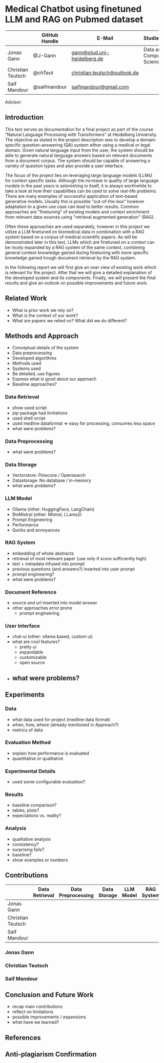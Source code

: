 # Medical Chatbot using finetuned LLM and RAG on Pubmed dataset

|                   | GitHub Handle | E-Mail                       | Studienfach               | Matrikelnummer |
| ----------------- | ------------- | ---------------------------- | ------------------------- | -------------- |
| Jonas Gann        | @J-Gann       | gann@stud.uni-heidelberg.de  | Data and Computer Science | 3367576        |
| Christian Teutsch | @chTeut       | christian.teutsch@outlook.de |                           |                |
| Saif Mandour      | @saifmandour  | saifmandour@gmail.com        |                           |                |

Advisor:

## Introduction

This text serves as documentation for a final project as part of the course "Natural Language Processing with Transformers" at Heidelberg University.
The objective as stated in the project description was to develop a domain-specific question-answering (QA) system either using a medical or legal domain. Given natural language input from the user, the system should be able to generate natural language answers based on relevant documents from a document corpus. The system should be capable of answering a variety of question types and also provide a user interface.

The focus of the project lies on leveraging large language models (LLMs) for context specific tasks. Although the increase in quality of large language models in the past years is astonishing in itself, it is always worthwhile to take a look at how their capabilities can be used to solve real-life problems. There are many examples of successful application of text-based generative models. Usually this is possible "out-of-the-box" however adaptation to a given use case can lead to better results. Common approaches are "finetuning" of existing models and context enrichment from relevant data-sources using "retrieval augmented generation" (RAG).

Often these approaches are used separately, however in this project we utilize a LLM finetuned on biomedical data in combination with a RAG system based on a corpus of medical scientific papers. As will be demonstrated later in this text, LLMs which are finetuned on a context can be nicely expanded by a RAG system of the same context, combining general context knowledge gained during finetuning with more specific knowledge gained trough document retrieval by the RAG system.

In the following report we will first give an over view of existing work which is relevant for the project. After that we will give a detailed explanation of the developed system and its components. Finally, we will present the final results and give an outlook on possible improvements and future work.

## Related Work

- What is prior work we rely on?
- What is the context of our work?
- What are papers we relied on? What did we do different?

## Methods and Approach

- Conceptual details of the system
- Data preprocessing
- Developed algorithms
- Methods used
- Systems used
- Be detailed, use figures
- Express what is good about our approach
- Baseline approaches?

### Data Retrieval

- show used script
- pip package had limitations
- used shell script
- used medline dataformat => easy for processing, consumes less space
- what were problems?

### Data Preprocessing

- what were problems?

### Data Storage

- Vectorstore: Pinecone / Opensearch
- Datastorage: No database / in-memory
- what were problems?

### LLM Model

- Ollama (other: HuggingFace, LangChain)
- BioMistral (other: Mistral, LLama2)
- Prompt Engineering
- Performance
- Quirks and annoyances

### RAG System

- embedding of whole abstracts
- retrieval of most relevant paper (use only if score sufficiently high)
- text + metadata infused into prompt
- previous questions (and answers?) inserted into user prompt
- prompt engineering?
- what were problems?

### Document Reference

- source and url inserted into model answer
- other approaches error prone
  - prompt engineering

### User Interface

- chat-ui (other: ollama based, custom ui)
- what are cool features?
  - pretty ui
  - expandable
  - customizable
  - open source
- what were problems?
  -

## Experiments

### Data

- what data used for project (medline data format)
- when, how, where (already mentioned in Approach?)
- metrics of data

### Evaluation Method

- explain how performance is evaluated
- quantitative or qualitative

### Experimental Details

- used some configurable evaluation?

### Results

- baseline comparison?
- tables, plots?
- expectations vs. reality?

### Analysis

- qualitative analysis
- consistency?
- surprising fails?
- baseline?
- show examples or numbers

## Contributions

|                   | Data Retrieval | Data Preprocessing | Data Storage | LLM Model | RAG System | Document Reference | User Interface | Experiments |
| ----------------- | -------------- | ------------------ | ------------ | --------- | ---------- | ------------------ | -------------- | ----------- |
| Jonas Gann        |                |                    |              |           |            |                    |                |             |
| Christian Teutsch |                |                    |              |           |            |                    |                |             |
| Saif Mandour      |                |                    |              |           |            |                    |                |             |

### Jonas Gann

### Christian Teutsch

### Saif Mandour

## Conclusion and Future Work

- recap main contributions
- reflect on limitations
- possible improvements / expansions
- what have we learned?

## References

## Anti-plagiarism Confirmation
